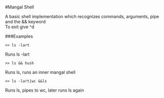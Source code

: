 #Mangal Shell  

A basic shell implementation which recognizes commands, arguments, pipe and the && keyword  
To exit give ^d  

###Examples  

    >> ls -lart
Runs ls -lart

    >> ls && hush
Runs ls, runs an inner mangal shell  

    >> ls -lart|wc &&ls
Runs ls, pipes to wc, later runs ls again  

